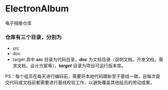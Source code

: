 # ElectronAlbum
电子相册仓库

### 仓库有三个目录，分别为

- src
- doc
- target
其中 ***src*** 目录为代码目录，***doc*** 为文档目录（说明文档，开发文档，需求文档，设计方案等），***target*** 目录为项目可运行版本库。

PS：每个组员在每天进行编码前，需要将本地代码跟新至于基线一致，且每次提交代码或文档前都需要进行基线校验工作，以避免覆盖其他组员的劳动成果。
